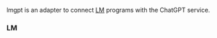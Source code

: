 lmgpt is an adapter to connect [LM](https://github.com/andrew-johnson-4/-) programs with the ChatGPT service.

### LM

